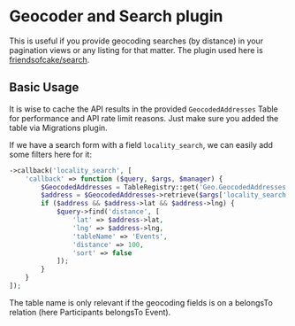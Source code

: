 # Geocoder and Search plugin

This is useful if you provide geocoding searches (by distance) in your pagination views or any listing for that matter.
The plugin used here is [friendsofcake/search](https://github.com/FriendsOfCake/search).

## Basic Usage

It is wise to cache the API results in the provided `GeocodedAddresses` Table for performance and API rate limit reasons.
Just make sure you added the table via Migrations plugin.

If we have a search form with a field `locality_search`, we can easily add some filters here for it:

```php
->callback('locality_search', [
	'callback' => function ($query, $args, $manager) {
		$GeocodedAddresses = TableRegistry::get('Geo.GeocodedAddresses');
		$address = $GeocodedAddresses->retrieve($args['locality_search']);
		if ($address && $address->lat && $address->lng) {
			$query->find('distance', [
				'lat' => $address->lat,
				'lng' => $address->lng,
				'tableName' => 'Events',
				'distance' => 100,
				'sort' => false
			]);
		}
	}
]);
```

The table name is only relevant if the geocoding fields is on a belongsTo relation (here Participants belongsTo Event).
